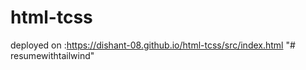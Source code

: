 # html-tcss
deployed  on :https://dishant-08.github.io/html-tcss/src/index.html
"# resumewithtailwind" 

